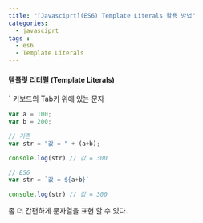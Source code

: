```yaml
---
title: "[Javasciprt](ES6) Template Literals 활용 방법"
categories: 
  - javasciprt
tags : 
  - es6
  - Template Literals
---
```


#### 템플릿 리터럴 (Template Literals)

**`** 키보드의 Tab키 위에 있는 문자

```javascript
var a = 100;
var b = 200;

// 기존
var str = "값 = " + (a+b);

console.log(str) // 값 = 300

// ES6
var str = `값 = ${a+b}`

console.log(str) // 값 = 300
```

좀 더 간편하게 문자열을 표현 할 수 있다.